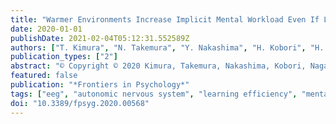 ```yaml
---
title: "Warmer Environments Increase Implicit Mental Workload Even If Learning Efficiency Is Enhanced"
date: 2020-01-01
publishDate: 2021-02-04T05:12:31.552589Z
authors: ["T. Kimura", "N. Takemura", "Y. Nakashima", "H. Kobori", "H. Nagahara", "M. Numao", "K. Shinohara"]
publication_types: ["2"]
abstract: "© Copyright © 2020 Kimura, Takemura, Nakashima, Kobori, Nagahara, Numao and Shinohara. Climate change is one of the most important issues for humanity. To defuse this problem, it is considered necessary to improve energy efficiency, make energy sources cleaner, and reduce energy consumption in urban areas. The Japanese government has recommended an air conditioner setting of 28°C in summer and 20°C in winter since 2005. The aim of this setting is to save energy by keeping room temperatures constant. However, it is unclear whether this is an appropriate temperature for workers and students. This study examined whether thermal environments influence task performance over time. To examine whether the relationship between task performance and thermal environments influences the psychological states of participants, we recorded their subjective rating of mental workload along with their working memory score, electroencephalogram (EEG), heart rate variability, skin conductance level (SCL), and tympanum temperature during the task and compared the results among different conditions. In this experiment, participants were asked to read some texts and answer questions related to those texts. Room temperature (18, 22, 25, or 29°C) and humidity (50%) were manipulated during the task and participants performed the task at these temperatures. The results of this study showed that the temporal cost of task and theta power of EEG, which is an index for concentration, decreased over time. However, subjective mental workload increased with time. Moreover, the low frequency to high frequency ratio and SCL increased with time and heat (25 and 29°C). These results suggest that mental workload, especially implicit mental workload, increases in warmer environments, even if learning efficiency is facilitated. This study indicates integrated evidence for relationships among task performance, psychological state, and thermal environment by analyzing behavioral, subjective, and physiological indexes multidirectionally."
featured: false
publication: "*Frontiers in Psychology*"
tags: ["eeg", "autonomic nervous system", "learning efficiency", "mental workload", "thermal environment"]
doi: "10.3389/fpsyg.2020.00568"
---
```


